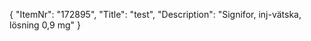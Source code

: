 {
  "ItemNr": "172895",
  "Title": "test",
  "Description": "Signifor, inj-vätska, lösning 0,9 mg"
}